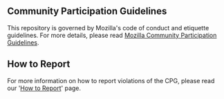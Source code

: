 ## Community Participation Guidelines

This repository is governed by Mozilla's code of conduct and etiquette guidelines.
For more details, please read
[Mozilla Community Participation Guidelines](https://www.mozilla.org/about/governance/policies/participation/).

## How to Report

For more information on how to report violations of the CPG, please read our '[How to Report](https://www.mozilla.org/en-US/about/governance/policies/participation/reporting/)' page.
